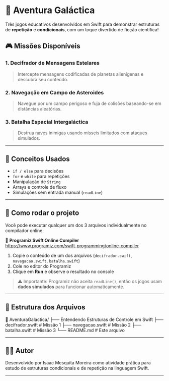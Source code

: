 # 🚀 Aventura Galáctica

Três jogos educativos desenvolvidos em Swift para demonstrar estruturas de **repetição** e **condicionais**, com um toque divertido de ficção científica!

## 🎮 Missões Disponíveis

### 1. Decifrador de Mensagens Estelares
> Intercepte mensagens codificadas de planetas alienígenas e descubra seu conteúdo.

### 2. Navegação em Campo de Asteroides
> Navegue por um campo perigoso e fuja de colisões baseando-se em distâncias aleatórias.

### 3. Batalha Espacial Intergaláctica
> Destrua naves inimigas usando mísseis limitados com ataques simulados.

---

## 🧠 Conceitos Usados

- `if / else` para decisões
- `for` e `while` para repetições
- Manipulação de `String`
- Arrays e controle de fluxo
- Simulações sem entrada manual (`readLine`)

---

## 🧪 Como rodar o projeto

Você pode executar qualquer um dos 3 arquivos individualmente no compilador online:

🔗 **Programiz Swift Online Compiler**  
https://www.programiz.com/swift-programming/online-compiler

1. Copie o conteúdo de um dos arquivos (`decifrador.swift`, `navegacao.swift`, `batalha.swift`)
2. Cole no editor do Programiz
3. Clique em **Run** e observe o resultado no console

> ⚠️ Importante: Programiz não aceita `readLine()`, então os jogos usam **dados simulados** para funcionar automaticamente.

---

## 🧱 Estrutura dos Arquivos

📁 AventuraGalactica/ ├── Entendendo Estruturas de Controle em Swift ├── decifrador.swift # Missão 1 ├── navegacao.swift # Missão 2 ├── batalha.swift # Missão 3 └── README.md # Este arquivo

---

## 👨‍🚀 Autor

Desenvolvido por Isaac Mesquita Moreira como atividade prática para estudo de estruturas condicionais e de repetição na linguagem Swift.

---
